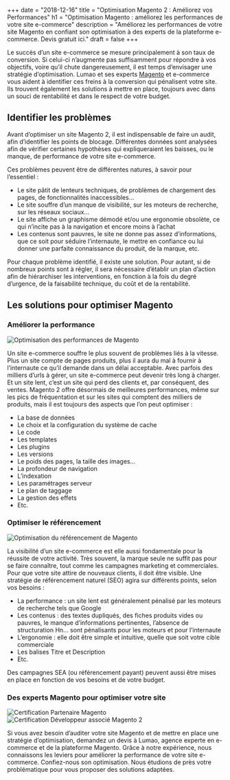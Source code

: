 +++
date = "2018-12-16"
title = "Optimisation Magento 2 : Améliorez vos Performances"
h1 = "Optimisation Magento : améliorez les performances de votre site e-commerce"
description = "Améliorez les performances de votre site Magento en confiant son optimisation à des experts de la plateforme e-commerce. Devis gratuit ici."
draft = false
+++

Le succès d’un site e-commerce se mesure principalement à son taux de conversion. Si celui-ci
n’augmente pas suffisamment pour répondre à vos objectifs, voire qu’il chute dangereusement, il est
temps d’envisager une stratégie d’optimisation. Lumao et ses experts [Magento](/ecommerce/cms/magento/) et e-commerce vous
aident à identifier ces freins à la conversion qui pénalisent votre site. Ils trouvent également les
solutions à mettre en place, toujours avec dans un souci de rentabilité et dans le respect de votre
budget.

## Identifier les problèmes

Avant d’optimiser un site Magento 2, il est indispensable de faire un audit, afin d’identifier les points
de blocage. Différentes données sont analysées afin de vérifier certaines hypothèses qui
expliqueraient les baisses, ou le manque, de performance de votre site e-commerce.

Ces problèmes peuvent être de différentes natures, à savoir pour l’essentiel :

- Le site pâtit de lenteurs techniques, de problèmes de chargement des pages, de
fonctionnalités inaccessibles…
- Le site souffre d’un manque de visibilité, sur les moteurs de recherche, sur les réseaux
sociaux…
- Le site affiche un graphisme démodé et/ou une ergonomie obsolète, ce qui n’incite pas à la
navigation et encore moins à l’achat
- Les contenus sont pauvres, le site ne donne pas assez d’informations, que ce soit pour
séduire l’internaute, le mettre en confiance ou lui donner une parfaite connaissance du
produit, de la marque, etc.

Pour chaque problème identifié, il existe une solution. Pour autant, si de nombreux points sont à
régler, il sera nécessaire d’établir un plan d’action afin de hiérarchiser les interventions, en fonction à
la fois du degré d’urgence, de la faisabilité technique, du coût et de la rentabilité.

## Les solutions pour optimiser Magento

### Améliorer la performance

<img class="animate zoomIn margin-auto" src="/images/performance.png" alt="Optimisation des performances de Magento" />

Un site e-commerce souffre le plus souvent de problèmes liés à la vitesse. Plus un site compte de
pages produits, plus il aura du mal à fournir à l’internaute ce qu’il demande dans un délai acceptable.
Avec parfois des milliers d’urls à gérer, un site e-commerce peut devenir très long à charger. Et un
site lent, c’est un site qui perd des clients et, par conséquent, des ventes. Magento 2 offre désormais
de meilleures performances, même sur les pics de fréquentation et sur les sites qui comptent des
milliers de produits, mais il est toujours des aspects que l’on peut optimiser :

- La base de données
- Le choix et la configuration du système de cache
- Le code
- Les templates
- Les plugins
- Les versions
- Le poids des pages, la taille des images…
- La profondeur de navigation
- L’indexation
- Les paramétrages serveur
- Le plan de taggage
- La gestion des effets
- Etc.

### Optimiser le référencement

<img class="animate zoomIn margin-auto" src="/images/referencement.png" alt="Optimisation du référencement de Magento" />

La visibilité d’un site e-commerce est elle aussi fondamentale pour la réussite de votre activité. Très
souvent, la marque seule ne suffit pas pour se faire connaître, tout comme les campagnes marketing
et commerciales. Pour que votre site attire de nouveaux clients, il doit être visible. Une stratégie de
référencement naturel (SEO) agira sur différents points, selon vos besoins :
- La performance : un site lent est généralement pénalisé par les moteurs de recherche tels
que Google
- Les contenus : des textes dupliqués, des fiches produits vides ou pauvres, le manque
d’informations pertinentes, l’absence de structuration Hn… sont pénalisants pour les
moteurs et pour l’internaute
- L’ergonomie : elle doit être simple et intuitive, quelle que soit votre cible commerciale
- Les balises Titre et Description
- Etc.

Des campagnes SEA (ou référencement payant) peuvent aussi être mises en place en fonction de vos
besoins et de votre budget.

### Des experts Magento pour optimiser votre site

<div class="flex justify-center">
    <div class="col-xs-6"><img class="animate zoomIn margin-auto" src="/images/certification/community.png" alt="Certification Partenaire Magento" /></div>
    <div class="col-xs-6"><img class="animate zoomIn margin-auto" src="/images/certification/big_associate_developer_m2.png" alt="Certification Développeur associé Magento 2" /></div>
</div>

Si vous avez besoin d’auditer votre site Magento et de mettre en place une stratégie d’optimisation,
demandez un devis à Lumao, agence experte en e-commerce et de la plateforme Magento. Grâce à
notre expérience, nous connaissons les leviers pour améliorer la performance de votre site e-
commerce. Confiez-nous son optimisation. Nous étudions de près votre problématique pour vous
proposer des solutions adaptées.
